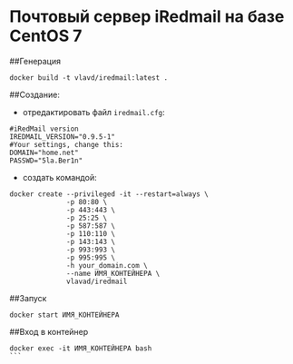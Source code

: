 # Почтовый сервер iRedmail на базе CentOS 7

##Генерация

```
docker build -t vlavd/iredmail:latest .
```

##Создание:

- отредактировать файл ``iredmail.cfg``:
```
#iRedMail version
IREDMAIL_VERSION="0.9.5-1"
#Your settings, change this:
DOMAIN="home.net"
PASSWD="5la.Ber1n"
```

- создать командой:

```
docker create --privileged -it --restart=always \
              -p 80:80 \
              -p 443:443 \
              -p 25:25 \
              -p 587:587 \
              -p 110:110 \
              -p 143:143 \
              -p 993:993 \
              -p 995:995 \
              -h your_domain.com \
              --name ИМЯ_КОНТЕЙНЕРА \
              vlavad/iredmail
```

##Запуск

```
docker start ИМЯ_КОНТЕЙНЕРА
```

##Вход в контейнер

````
docker exec -it ИМЯ_КОНТЕЙНЕРА bash
```
